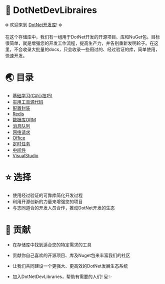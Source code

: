 # 🚀 DotNetDevLibraires

❄️ 欢迎来到 [DotNet开发库](https://github.com/Willxup/DotNetDevLibraries)! ❄️

在这个存储库中，我们有一组用于DotNet开发的开源项目、库和NuGet包。目标很简单，就是增强您的开发工作流程，提高生产力，并告别重新发明轮子。在这里，不会收录大批量的docs，只会收录一些用过的、经过验证的库，简单使用，快速开发。



# 🌏 目录

- [基础学习(C#小技巧)](https://github.com/Willxup/DotNetDevLibraries/tree/main/docs/cn/BasicLearning.md)
- [实用工具源代码](https://github.com/Willxup/DotNetDevLibraries/tree/main/docs/cn/PracticalTools.md)
- [配置封装](https://github.com/Willxup/DotNetDevLibraries/tree/main/docs/cn/Configuration.md)
- [Redis](https://github.com/Willxup/DotNetDevLibraries/tree/main/docs/cn/Redis.md)
- [数据库ORM](https://github.com/Willxup/DotNetDevLibraries/tree/main/docs/cn/DbORM.md)
- [消息队列](https://github.com/Willxup/DotNetDevLibraries/tree/main/docs/cn/MessageQueue.md)
- [网络请求](https://github.com/Willxup/DotNetDevLibraries/tree/main/docs/cn/Network.md)
- [Office](https://github.com/Willxup/DotNetDevLibraries/tree/main/docs/cn/Office.md)
- [定时任务](https://github.com/Willxup/DotNetDevLibraries/tree/main/docs/cn/ScheduledTasks.md)
- [中间件](https://github.com/Willxup/DotNetDevLibraries/tree/main/docs/cn/Middlewares.md)
- [VisualStudio](https://github.com/Willxup/DotNetDevLibraries/tree/main/docs/cn/VisualStudio.md)



# ⭐ 选择

- 使用经过验证的可靠库简化开发过程
- 利用开源创新的力量来增强您的项目
- 与志同道合的开发人员合作，推动DotNet开发的生态



# 🍾 贡献

- 在存储库中找到适合您的特定需求的工具

- 贡献你自己喜欢的开源项目、库及Nuget包来丰富我们的社区

- 让我们共同建设一个更强大、更高效的DotNet发展生态系统

- 加入DotNetDevLibraries，帮助有需要的人们!   💻✨
